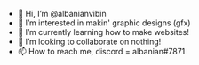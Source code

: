 - 👋 Hi, I’m @albanianvibin
- 👀 I’m interested in makin' graphic designs (gfx)
- 🌱 I’m currently learning how to make websites!
- 💞️ I’m looking to collaborate on nothing!
- 📫 How to reach me, discord = albanian#7871

<!---
albanianvibin/albanianvibin is a ✨ special ✨ repository because its `README.md` (this file) appears on your GitHub profile.
You can click the Preview link to take a look at your changes.
--->
